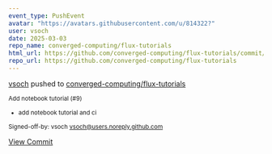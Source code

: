 ```yaml
---
event_type: PushEvent
avatar: "https://avatars.githubusercontent.com/u/814322?"
user: vsoch
date: 2025-03-03
repo_name: converged-computing/flux-tutorials
html_url: https://github.com/converged-computing/flux-tutorials/commit/bf9dc4c60c67d446cb229ded8498188ae85e0926
repo_url: https://github.com/converged-computing/flux-tutorials
---
```


<a href='https://github.com/vsoch' target='_blank'>vsoch</a> pushed to <a href='https://github.com/converged-computing/flux-tutorials' target='_blank'>converged-computing/flux-tutorials</a>

<small>Add notebook tutorial (#9)

* add notebook tutorial and ci

Signed-off-by: vsoch <vsoch@users.noreply.github.com></small>

<a href='https://github.com/converged-computing/flux-tutorials/commit/bf9dc4c60c67d446cb229ded8498188ae85e0926' target='_blank'>View Commit</a>